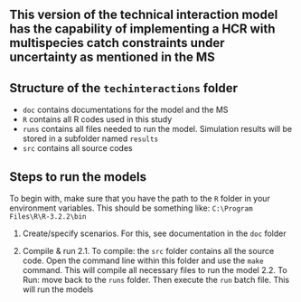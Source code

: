 ## This version of the technical interaction model has the capability of implementing a HCR with multispecies catch constraints under uncertainty as mentioned in the MS

## Structure of the `techinteractions` folder
- `doc` contains documentations for the model and the MS
- `R` contains all R codes used in this study
- `runs` contains all files needed to run the model. Simulation results will be stored in a subfolder named `results`
- `src` contains all source codes

## Steps to run the models

To begin with, make sure that you have the path to the `R` folder in your environment variables. This should be something like: `C:\Program Files\R\R-3.2.2\bin`

1. Create/specify scenarios. For this, see documentation in the `doc` folder

2. Compile & run 
  2.1. To compile: the `src` folder contains all the source code. Open the command line within this folder and use the `make` command. This will compile all necessary files to run the model
  2.2. To Run: move back to the `runs` folder. Then execute the `run` batch file. This will run the models
